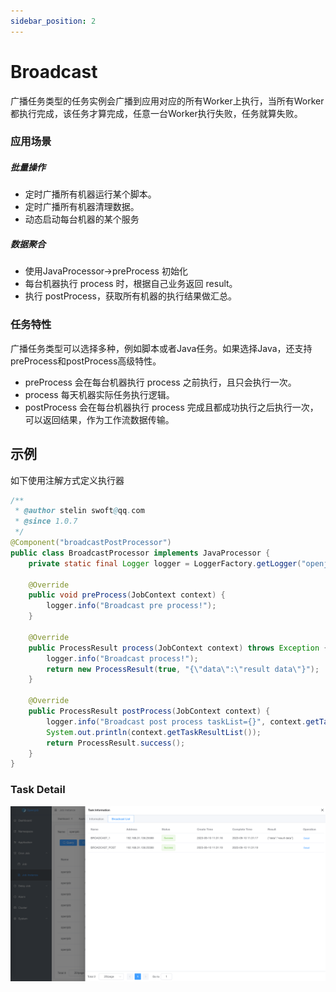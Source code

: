 ```yaml
---
sidebar_position: 2
---
```


# Broadcast

广播任务类型的任务实例会广播到应用对应的所有Worker上执行，当所有Worker都执行完成，该任务才算完成，任意一台Worker执行失败，任务就算失败。

### 应用场景
##### 批量操作
- 定时广播所有机器运行某个脚本。
- 定时广播所有机器清理数据。
- 动态启动每台机器的某个服务

##### 数据聚合
- 使用JavaProcessor->preProcess 初始化
- 每台机器执行 process 时，根据自己业务返回 result。
- 执行 postProcess，获取所有机器的执行结果做汇总。

### 任务特性
广播任务类型可以选择多种，例如脚本或者Java任务。如果选择Java，还支持preProcess和postProcess高级特性。

- preProcess 会在每台机器执行 process 之前执行，且只会执行一次。
- process 每天机器实际任务执行逻辑。
- postProcess 会在每台机器执行 process 完成且都成功执行之后执行一次，可以返回结果，作为工作流数据传输。

## 示例
如下使用注解方式定义执行器

```java
/**
 * @author stelin swoft@qq.com
 * @since 1.0.7
 */
@Component("broadcastPostProcessor")
public class BroadcastProcessor implements JavaProcessor {
    private static final Logger logger = LoggerFactory.getLogger("openjob");

    @Override
    public void preProcess(JobContext context) {
        logger.info("Broadcast pre process!");
    }

    @Override
    public ProcessResult process(JobContext context) throws Exception {
        logger.info("Broadcast process!");
        return new ProcessResult(true, "{\"data\":\"result data\"}");
    }

    @Override
    public ProcessResult postProcess(JobContext context) {
        logger.info("Broadcast post process taskList={}", context.getTaskResultList());
        System.out.println(context.getTaskResultList());
        return ProcessResult.success();
    }
}
```

### Task Detail

![img.png](assets/broadcast/img.png)